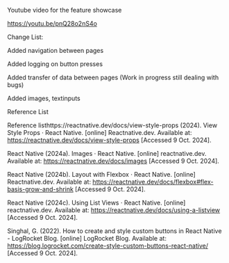 Youtube video for the feature showcase 

https://youtu.be/pnQ28o2nS4o

Change List: 

Added navigation between pages

Added logging on button presses

Added transfer of data between pages (Work in progress still dealing with bugs)

Added images, textinputs

Reference List

Reference listhttps://reactnative.dev/docs/view-style-props (2024). View Style Props · React Native. [online] Reactnative.dev. Available at: https://reactnative.dev/docs/view-style-props [Accessed 9 Oct. 2024].

React Native (2024a). Images · React Native. [online] reactnative.dev. Available at: https://reactnative.dev/docs/images [Accessed 9 Oct. 2024].

React Native (2024b). Layout with Flexbox · React Native. [online] Reactnative.dev. Available at: https://reactnative.dev/docs/flexbox#flex-basis-grow-and-shrink [Accessed 9 Oct. 2024].

React Native (2024c). Using List Views · React Native. [online] reactnative.dev. Available at: https://reactnative.dev/docs/using-a-listview [Accessed 9 Oct. 2024].

Singhal, G. (2022). How to create and style custom buttons in React Native - LogRocket Blog. [online] LogRocket Blog. Available at: https://blog.logrocket.com/create-style-custom-buttons-react-native/ [Accessed 9 Oct. 2024].
